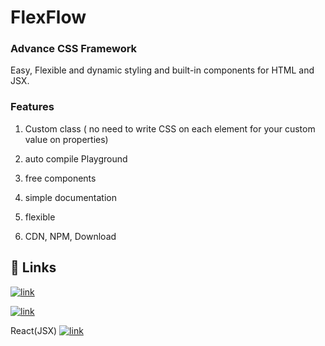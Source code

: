 
# FlexFlow
### Advance CSS Framework 
Easy, Flexible and dynamic styling and built-in components for HTML and JSX.

### Features

1. Custom class ( no need to write CSS on each element for your custom value on properties)

2. auto compile Playground

3. free components

4. simple documentation

5. flexible

6. CDN, NPM, Download


## 🔗 Links
[![link](https://img.shields.io/website?url=https%3A%2F%2Fimg.shields.io%2Fwebsite%3Furl%3Dhttp%253A%2F%2Fwww.website.com%2Fpath%2Fto%2Fpage.html
)](https://flexflow-css.netlify.app/)

[![link](https://img.shields.io/npm/v/flexflow-style
)](https://www.npmjs.com/package/flexflow-style)

React(JSX) [![link](https://img.shields.io/npm/v/flexflow-react
)](https://www.npmjs.com/package/flexflow-react)




